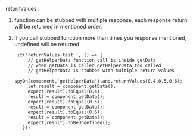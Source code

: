 returnValues : 
1. function can be stubbed with multiple response, each response return will be returned in mentioned order.
2. if you call stubbed function more than times you response mentioned, undefined will be returned


        it('returnValues test ', () => {
            // getHelperData function call is inside getData
            // when getData is called getHelperData too called
            // getHelperData is stubbed with multiple return values
            spyOn(component,'getHelperData').and.returnValues(0.4,0.5,0.6);
            let result = component.getData();
            expect(result).toEqual(0.4);
            result = component.getData();
            expect(result).toEqual(0.5);
            result = component.getData();
            expect(result).toEqual(0.6);
            result = component.getData();
            expect(result).toBeUndefined();
          });
